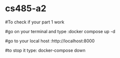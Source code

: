 # cs485-a2

#To check if your part 1 work 


#go on your terminal and type :docker compose up -d 


#go to your local host  :http://localhost:8000


#to stop it type: docker-compose down 
